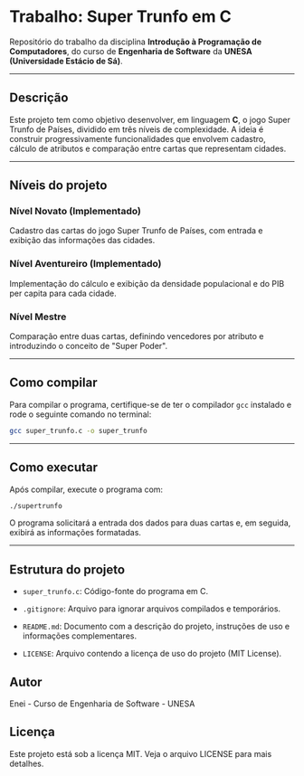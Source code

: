 # Trabalho: Super Trunfo em C

Repositório do trabalho da disciplina **Introdução à Programação de Computadores**, do curso de **Engenharia de Software** da **UNESA (Universidade Estácio de Sá)**.

---

## Descrição

Este projeto tem como objetivo desenvolver, em linguagem **C**, o jogo Super Trunfo de Países, dividido em três níveis de complexidade. A ideia é construir progressivamente funcionalidades que envolvem cadastro, cálculo de atributos e comparação entre cartas que representam cidades.

---

## Níveis do projeto

### Nível Novato (Implementado)

Cadastro das cartas do jogo Super Trunfo de Países, com entrada e exibição das informações das cidades.

### Nível Aventureiro (Implementado)

Implementação do cálculo e exibição da densidade populacional e do PIB per capita para cada cidade.

### Nível Mestre

Comparação entre duas cartas, definindo vencedores por atributo e introduzindo o conceito de "Super Poder".

---

## Como compilar

Para compilar o programa, certifique-se de ter o compilador `gcc` instalado e rode o seguinte comando no terminal:

```bash
gcc super_trunfo.c -o super_trunfo
```

---

## Como executar

Após compilar, execute o programa com:

```bash
./supertrunfo
```

O programa solicitará a entrada dos dados para duas cartas e, em seguida, exibirá as informações formatadas.

---

## Estrutura do projeto

- `super_trunfo.c`: Código-fonte do programa em C.

- `.gitignore`: Arquivo para ignorar arquivos compilados e temporários.

- `README.md`: Documento com a descrição do projeto, instruções de uso e informações complementares.

- `LICENSE`: Arquivo contendo a licença de uso do projeto (MIT License).

## Autor

Enei - Curso de Engenharia de Software - UNESA

## Licença

Este projeto está sob a licença MIT. Veja o arquivo LICENSE para mais detalhes.
